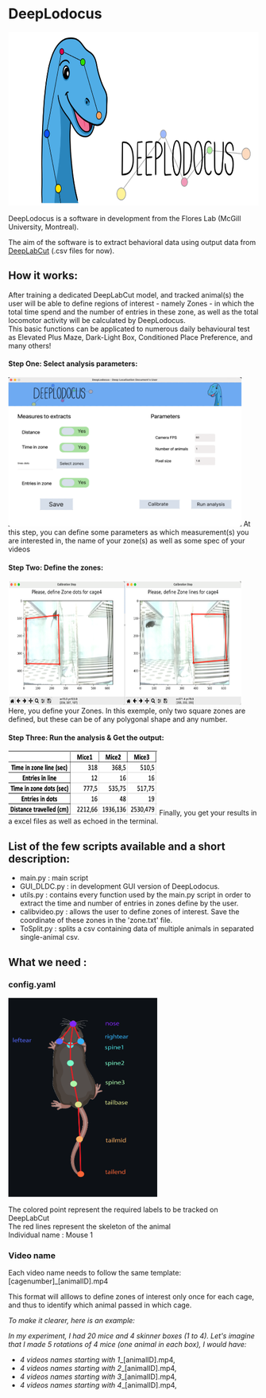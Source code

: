 # DeepLodocus 

<img width="700" height="350" src="https://github.com/madmaxpython/DeepLodocus/blob/Master/Logo/dldc-WHITE-repository-open-graph-template.png">
 
DeepLodocus is a software in development from the Flores Lab (McGill University, Montreal).

The aim of the software is to extract behavioral data using output data from [DeepLabCut](http://www.mousemotorlab.org/deeplabcut) (.csv files for now).

## How it works:
After training a dedicated DeepLabCut model, and tracked animal(s) the user will be able to define regions of interest - namely Zones - in which the total time spend and the number of entries in these zone, as well as the total locomotor activity will be calculated by DeepLodocus.<br/>
This basic functions can be applicated to numerous daily behavioural test as Elevated Plus Maze, Dark-Light Box, Conditioned Place Preference, and many others!

#### Step One: Select analysis parameters:
<img width="470" height="300" src="https://github.com/madmaxpython/DeepLodocus/blob/Master/Logo/GUI_screenshot.png">
At this step, you can define some parameters as which measurement(s) you are interested in, the name of your zone(s) as well as some spec of your videos

#### Step Two: Define the zones:
<img width="470" height="250" src="https://github.com/madmaxpython/DeepLodocus/blob/Master/Logo/AreaSelection_screenshot.png">
Here, you define your Zones. In this exemple, only two square zones are defined, but these can be of any polygonal shape and any number.

#### Step Three: Run the analysis & Get the output:
<img width="300" height="130" src="https://github.com/madmaxpython/DeepLodocus/blob/Master/Logo/Output_screenshot.png">
Finally, you get your results in a excel files as well as echoed in the terminal.

## List of the few scripts available and a short description:
- main.py : main script 
- GUI_DLDC.py : in development GUI version of DeepLodocus.
- utils.py : contains every function used by the main.py script in order to extract the time and number of entries in zones define by the user.
- calibvideo.py : allows the user to define zones of interest. Save the coordinate of these zones in the 'zone.txt' file.
- ToSplit.py : splits a csv containing data of multiple animals in separated single-animal csv.


## What we need : 
### config.yaml

<img width="300" height="400" src="https://github.com/madmaxpython/DeepLodocus/blob/Master/Logo/LabelRequirements.png">

The colored point represent the required labels to be tracked on DeepLabCut<br/>
The red lines represent the skeleton of the animal<br/>
Individual name : Mouse 1<br/>

### Video name
Each video name needs to follow the same template: [cagenumber]_[animalID].mp4

This format will alllows to define zones of interest only once for each cage, and thus to identify which animal passed in which cage.

_To make it clearer, here is an example:_

_In my experiment, I had 20 mice and 4 skinner boxes (1 to 4). Let's imagine that I made 5 rotations of 4 mice (one animal in each box), I would have:_
- _4 videos names starting with 1__[animalID].mp4,
- _4 videos names starting with 2__[animalID].mp4,
- _4 videos names starting with 3__[animalID].mp4,
- _4 videos names starting with 4__[animalID].mp4,


